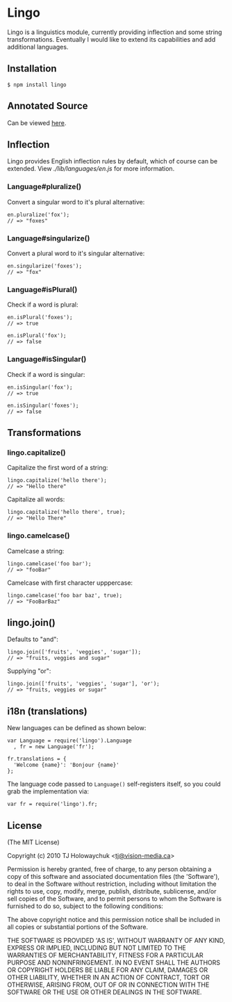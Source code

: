 
# Lingo

 Lingo is a linguistics module, currently providing inflection and some string transformations. Eventually I would like to extend its capabilities and add additional languages.

## Installation

    $ npm install lingo

## Annotated Source

  Can be viewed [here](http://visionmedia.github.com/lingo).

## Inflection

Lingo provides English inflection rules by default, which of course can be extended. View _./lib/languages/en.js_ for more information.

### Language#pluralize()

Convert a singular word to it's plural alternative:

    en.pluralize('fox');
    // => "foxes"

### Language#singularize()

Convert a plural word to it's singular alternative:

    en.singularize('foxes');
    // => "fox"

### Language#isPlural()

Check if a word is plural:

    en.isPlural('foxes');
    // => true

    en.isPlural('fox');
    // => false

### Language#isSingular()

Check if a word is singular:

    en.isSingular('fox');
    // => true

    en.isSingular('foxes');
    // => false

## Transformations

### lingo.capitalize()

Capitalize the first word of a string:

    lingo.capitalize('hello there');
    // => "Hello there"

Capitalize all words:

    lingo.capitalize('hello there', true);
    // => "Hello There"

### lingo.camelcase()

Camelcase a string:

    lingo.camelcase('foo bar');
    // => "fooBar"

Camelcase with first character upppercase:

    lingo.camelcase('foo bar baz', true);
    // => "FooBarBaz"

## lingo.join()

Defaults to "and":

    lingo.join(['fruits', 'veggies', 'sugar']);
    // => "fruits, veggies and sugar"

Supplying "or":

    lingo.join(['fruits', 'veggies', 'sugar'], 'or');
    // => "fruits, veggies or sugar"

## i18n (translations)

New languages can be defined as shown below:

    var Language = require('lingo').Language
      , fr = new Language('fr');

    fr.translations = {
      'Welcome {name}': 'Bonjour {name}'
    };

The language code passed to `Language()` self-registers itself, so you could grab the implementation via:

    var fr = require('lingo').fr;

## License

(The MIT License)

Copyright (c) 2010 TJ Holowaychuk &lt;tj@vision-media.ca&gt;

Permission is hereby granted, free of charge, to any person obtaining
a copy of this software and associated documentation files (the
'Software'), to deal in the Software without restriction, including
without limitation the rights to use, copy, modify, merge, publish,
distribute, sublicense, and/or sell copies of the Software, and to
permit persons to whom the Software is furnished to do so, subject to
the following conditions:

The above copyright notice and this permission notice shall be
included in all copies or substantial portions of the Software.

THE SOFTWARE IS PROVIDED 'AS IS', WITHOUT WARRANTY OF ANY KIND,
EXPRESS OR IMPLIED, INCLUDING BUT NOT LIMITED TO THE WARRANTIES OF
MERCHANTABILITY, FITNESS FOR A PARTICULAR PURPOSE AND NONINFRINGEMENT.
IN NO EVENT SHALL THE AUTHORS OR COPYRIGHT HOLDERS BE LIABLE FOR ANY
CLAIM, DAMAGES OR OTHER LIABILITY, WHETHER IN AN ACTION OF CONTRACT,
TORT OR OTHERWISE, ARISING FROM, OUT OF OR IN CONNECTION WITH THE
SOFTWARE OR THE USE OR OTHER DEALINGS IN THE SOFTWARE.